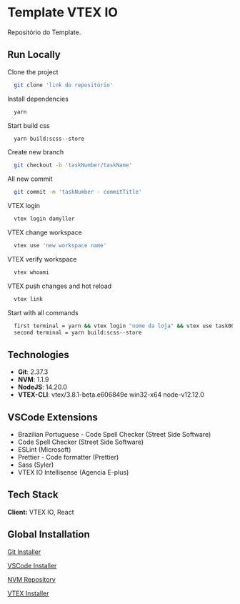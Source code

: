 # Template VTEX IO

Repositório do Template.

## Run Locally

Clone the project

```bash
  git clone 'link do repositório'
```

Install dependencies

```bash
  yarn
```

Start build css

```bash
  yarn build:scss--store
```

Create new branch

```bash
  git checkout -b 'taskNumber/taskName'
```

All new commit

```bash
  git commit -m 'taskNumber - commitTitle'
```

VTEX login

```bash
  vtex login damyller
```

VTEX change workspace

```bash
  vtex use 'new workspace name'
```

VTEX verify workspace

```bash
  vtex whoami
```

VTEX push changes and hot reload

```bash
  vtex link
```

Start with all commands

```bash
  first terminal = yarn && vtex login "nome da loja" && vtex use task0000 && vtex link
  second terminal = yarn build:scss--store
```

## Technologies

- **Git**: 2.37.3
- **NVM**: 1.1.9
- **NodeJS**: 14.20.0
- **VTEX-CLI**: vtex/3.8.1-beta.e606849e win32-x64 node-v12.12.0


## VSCode Extensions

- Brazilian Portuguese - Code Spell Checker (Street Side Software)
- Code Spell Checker (Street Side Software)
- ESLint (Microsoft)
- Prettier - Code formatter (Prettier)
- Sass (Syler)
- VTEX IO Intellisense (Agencia E-plus)

## Tech Stack

**Client:** VTEX IO, React

## Global Installation

[Git Installer](https://git-scm.com/)

[VSCode Installer](https://code.visualstudio.com/)

[NVM Repository](https://github.com/nvm-sh/nvm)

[VTEX Installer](https://developers.vtex.com/vtex-developer-docs/docs/vtex-io-documentation-vtex-io-cli-install)
